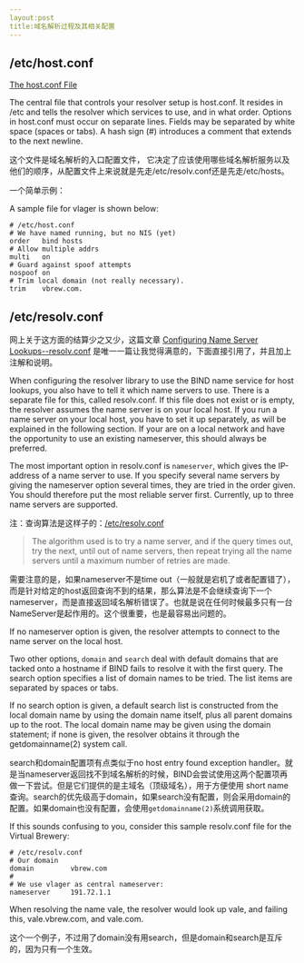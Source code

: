 ```yaml
---
layout:post
title:域名解析过程及其相关配置
---
```



## /etc/host.conf

[The host.conf File](http://www.tldp.org/LDP/nag/node82.html#SECTION008110000)

>
The central file that controls your resolver setup is host.conf. It resides in /etc and tells the resolver which services to use, and in what order.
Options in host.conf must occur on separate lines. Fields may be separated by white space (spaces or tabs). A hash sign (#) introduces a comment that extends to the next newline.

这个文件是域名解析的入口配置文件， 它决定了应该使用哪些域名解析服务以及他们的顺序，从配置文件上来说就是先走/etc/resolv.conf还是先走/etc/hosts。

一个简单示例：
>
A sample file for vlager is shown below:
>
    # /etc/host.conf
    # We have named running, but no NIS (yet)
    order   bind hosts
    # Allow multiple addrs
    multi   on
    # Guard against spoof attempts
    nospoof on
    # Trim local domain (not really necessary).
    trim    vbrew.com.


## /etc/resolv.conf

网上关于这方面的结算少之又少，这篇文章 [Configuring Name Server Lookups--resolv.conf](http://www.tldp.org/LDP/nag/node84.html) 是唯一一篇让我觉得满意的，下面直接引用了，并且加上注解和说明。

>
When configuring the resolver library to use the BIND name service for host lookups, you also have to tell it which name servers to use. There is a separate file for this, called resolv.conf. If this file does not exist or is empty, the resolver assumes the name server is on your local host.
If you run a name server on your local host, you have to set it up separately, as will be explained in the following section. If your are on a local network and have the opportunity to use an existing nameserver, this should always be preferred.


>
The most important option in resolv.conf is `nameserver`, which gives the IP-address of a name server to use. If you specify several name servers by giving the nameserver option several times, they are tried in the order given. You should therefore put the most reliable server first. Currently, up to three name servers are supported.

注：查询算法是这样子的：[/etc/resolv.conf](http://manpages.ubuntu.com/manpages/natty/man5/resolv.conf.5.html)
> The algorithm used is to try a name server, and if the  query  times out, try the next, until out of name servers, then repeat trying all the name servers until a maximum number of retries are made.

需要注意的是，如果nameserver不是time out（一般就是宕机了或者配置错了），而是针对给定的host返回查询不到的结果，那么算法是不会继续查询下一个nameserver，而是直接返回域名解析错误了。也就是说在任何时候最多只有一台NameServer是起作用的。这个很重要，也是最容易出问题的。

>
If no nameserver option is given, the resolver attempts to connect to the name server on the local host.

>
Two other options, `domain` and `search` deal with default domains that are tacked onto a hostname if BIND fails to resolve it with the first query. The search option specifies a list of domain names to be tried. The list items are separated by spaces or tabs.

>
If no search option is given, a default search list is constructed from the local domain name by using the domain name itself, plus all parent domains up to the root. The local domain name may be given using the domain statement; if none is given, the resolver obtains it through the getdomainname(2) system call.

search和domain配置项有点类似于no host entry found exception handler。就是当nameserver返回找不到域名解析的时候，BIND会尝试使用这两个配置项再做一下尝试。但是它们提供的是主域名（顶级域名），用于方便使用 short name 查询。search的优先级高于domain，如果search没有配置，则会采用domain的配置。如果domain也没有配置，会使用`getdomainname(2)`系统调用获取。

>
If this sounds confusing to you, consider this sample resolv.conf file for the Virtual Brewery:
>
    # /etc/resolv.conf
    # Our domain
    domain         vbrew.com
    #
    # We use vlager as central nameserver:
    nameserver     191.72.1.1
>
When resolving the name vale, the resolver would look up vale, and failing this, vale.vbrew.com, and vale.com.

这个一个例子，不过用了domain没有用search，但是domain和search是互斥的，因为只有一个生效。

